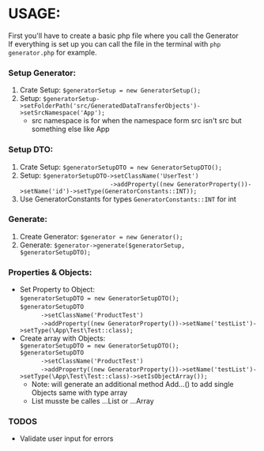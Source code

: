 <!--
[![Total Downloads](http://poser.pugx.org/phpunit/phpunit/downloads)](https://packagist.org/packages/phpunit/phpunit)
[![License](http://poser.pugx.org/phpunit/phpunit/license)](https://packagist.org/packages/phpunit/phpunit)
[![Version](http://poser.pugx.org/phpunit/phpunit/version)](https://packagist.org/packages/phpunit/phpunit)
[![PHP Version Require](http://poser.pugx.org/phpunit/phpunit/require/php)](https://packagist.org/packages/phpunit/phpunit)

-->
# USAGE:

First you'll have to create a basic php file where you call the Generator\
If everything is set up you can call the file in the terminal with `php generator.php` for example.

### Setup Generator:

1. Crate Setup: `$generatorSetup = new GeneratorSetup();`
2. Setup: `$generatorSetup->setFolderPath('src/GeneratedDataTransferObjects')->setSrcNamespace('App');`
    * src namespace is for when the namespace form src isn't src but something else like App

### Setup DTO:

1. Crate Setup: `$generatorSetupDTO = new GeneratorSetupDTO();`
2. Setup: `$generatorSetupDTO->setClassName('UserTest')`\
   &emsp;&emsp;&emsp;&emsp;&emsp;&emsp;&emsp;&emsp;&emsp;&emsp;&emsp;&emsp;&emsp;`->addProperty((new GeneratorProperty())->setName('id')->setType(GeneratorConstants::INT));`
3. Use GeneratorConstants for types `GeneratorConstants::INT` for int

### Generate:

1. Create Generator: `$generator = new Generator();`
2. Generate: `$generator->generate($generatorSetup, $generatorSetupDTO);`

### Properties & Objects:

* Set Property to Object:\
  `$generatorSetupDTO = new GeneratorSetupDTO();`\
  `$generatorSetupDTO`\
  &emsp;&emsp;&emsp;`->setClassName('ProductTest')`\
  &emsp;&emsp;&emsp;`->addProperty((new GeneratorProperty())->setName('testList')->setType(\App\Test\Test::class);`
* Create array with Objects: \
  `$generatorSetupDTO = new GeneratorSetupDTO();`\
  `$generatorSetupDTO`\
  &emsp;&emsp;&emsp;`->setClassName('ProductTest')`\
  &emsp;&emsp;&emsp;`->addProperty((new GeneratorProperty())->setName('testList')->setType(\App\Test\Test::class)->setIsObjectArray());`
  * Note: will generate an additional method Add...() to add single Objects same with type array
  * List musste be calles ...List or ...Array

### TODOS
* Validate user input for errors
